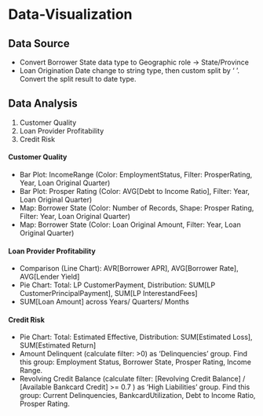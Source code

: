 # Data-Visualization

## Data Source
- Convert Borrower State data type to Geographic role -> State/Province
- Loan Origination Date change to string type, then custom split by ‘ ’. Convert the split result to date type.


## Data Analysis
1. Customer Quality
2. Loan Provider Profitability
3. Credit Risk

#### Customer Quality

- Bar Plot: IncomeRange (Color: EmploymentStatus, Filter: ProsperRating, Year, Loan Original Quarter)
- Bar Plot: Prosper Rating (Color: AVG[Debt to Income Ratio], Filter: Year, Loan Original Quarter)
- Map: Borrower State (Color: Number of Records, Shape: Prosper Rating, Filter: Year, Loan Original Quarter)
- Map: Borrower State (Color: Loan Original Amount, Filter: Year, Loan Original Quarter)

#### Loan Provider Profitability

- Comparison (Line Chart): AVR[Borrower APR], AVG[Borrower Rate], AVG[Lender Yield]
- Pie Chart: Total: LP CustomerPayment, Distribution: SUM[LP CustomerPrincipalPayment], SUM[LP InterestandFees]
- SUM[Loan Amount] across Years/ Quarters/ Months 

#### Credit Risk

- Pie Chart: Total: Estimated Effective, Distribution: SUM[Estimated Loss], SUM[Estimated Return]
- Amount Delinquent (calculate filter: >0) as ‘Delinquencies’ group.  Find this group: Employment Status, Borrower State, Prosper Rating, Income Range.
- Revolving Credit Balance (calculate filter: [Revolving Credit Balance] / [Available Bankcard Credit] >= 0.7 ) as ‘High Liabilities’ group. Find this group: Current Delinquencies, BankcardUtilization, Debt to Income Ratio, Prosper Rating.

